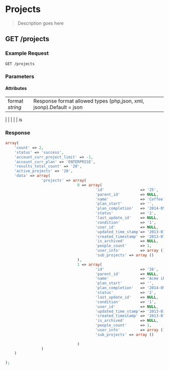 # Projects

> Description goes here

## GET /projects

### Example Request

`GET /projects`

### Parameters

#### Attributes
<table border="0">
	<tr>
		<td>format<br/>
		<i>string</i>
		<td>
		<td>
		Response format allowed types (php,json, xml, jsonp).Default = json
		<td>
	</tr>

</table>


| |	| |
| is
		 

### Response

```php
array(
	'count' => 2,
	'status' => 'success',
	'account_curr_project_limit' => -1,
	'account_curr_plan' => 'ENTERPRISE',
	'results_total_count' => '20',
	'active_projects' => '20',
	'data' => array(
				'projects' => array(
								0 => array(
										'id'				=> '25',
										'parent_id'			=> NULL,
										'name'				=> 'Coffee shop website redesign',
										'plan_start' 		=> '',
										'plan_completion' 	=> '2014-05-16',
										'status' 			=> '2', 
										'last_update_id'	=> NULL,
										'condition' 		=> '1',
										'user_id' 			=> NULL, 
										'updated_time_stamp'=> '2013-07-20T10:18:45+05:30',
										'created_timestamp' => '2013-07-20T10:18:45+05:30',
										'is_archived' 		=> NULL,
										'people_count' 		=> 1,
										'user_info' 		=> array (),
										'sub_projects' => array ()
								),
								1 => array(
										'id'				=> '26',
										'parent_id'			=> NULL,
										'name'				=> 'Acme iPhone App',
										'plan_start' 		=> '',
										'plan_completion' 	=> '2014-05-16',
										'status' 			=> '2', 
										'last_update_id'	=> NULL,
										'condition' 		=> '1',
										'user_id' 			=> NULL, 
										'updated_time_stamp'=> '2013-07-20T10:18:45+05:30',
										'created_timestamp' => '2013-07-20T10:18:45+05:30',
										'is_archived' 		=> NULL,
										'people_count' 		=> 1,
										'user_info' 		=> array (),
										'sub_projects' => array ()
										
								)
				)
	)
		
);
```
